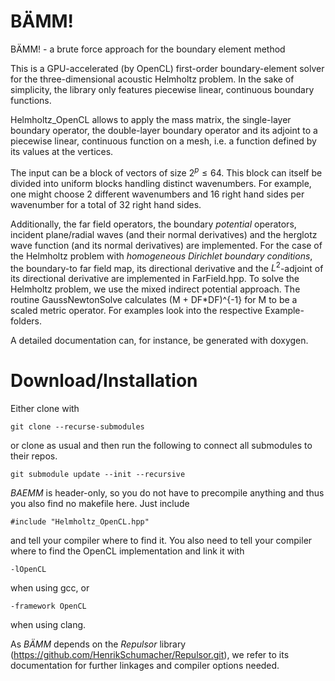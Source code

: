 # BÄMM!
BÄMM! - a brute force approach for the boundary element method

This is a GPU-accelerated (by OpenCL) first-order boundary-element solver for the three-dimensional acoustic Helmholtz problem. In the sake of simplicity, the library only features piecewise linear, continuous boundary functions.

Helmholtz_OpenCL allows to apply the mass matrix, the single-layer boundary operator, the double-layer boundary operator and its adjoint to a piecewise linear, continuous function on a mesh, i.e. a function defined by its values at the vertices.

The input can be a block of vectors of size $2^p\leq 64$. This block can itself be divided into uniform blocks handling distinct wavenumbers. For example, one might choose 2 different wavenumbers and 16 right hand sides per wavenumber for a total of 32 right hand sides.

Additionally, the far field operators, the boundary _potential_ operators, incident plane/radial waves (and their normal derivatives) and the herglotz wave function (and its normal derivatives) are implemented.
For the case of the Helmholtz problem with _homogeneous Dirichlet boundary conditions_, the boundary-to far field map, its directional derivative and the $L^2$-adjoint of its directional derivative are implemented in FarField.hpp. To solve the Helmholtz problem, we use the mixed indirect potential approach.
The routine GaussNewtonSolve calculates (M + DF*DF)^{-1} for M to be a scaled metric operator.
For examples look into the respective Example-folders.

A detailed documentation can, for instance, be generated with doxygen.

# Download/Installation

Either clone with

    git clone --recurse-submodules

or clone as usual and then run the following to connect all submodules to their repos.

    git submodule update --init --recursive

_BAEMM_ is header-only, so you do not have to precompile anything and thus you also find no makefile here. Just include

    #include "Helmholtz_OpenCL.hpp"

and tell your compiler where to find it. You also need to tell your compiler where to find the OpenCL implementation and link it with

    -lOpenCL
    
when using gcc, or

    -framework OpenCL
    
when using clang.

As _BÄMM_ depends on the _Repulsor_ library (https://github.com/HenrikSchumacher/Repulsor.git), we refer to its documentation for further linkages and compiler options needed.
